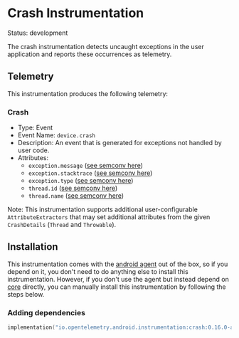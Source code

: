 
# Crash Instrumentation

Status: development

The crash instrumentation detects uncaught exceptions in the user
application and reports these occurrences as telemetry.

## Telemetry

This instrumentation produces the following telemetry:

### Crash

* Type: Event
* Event Name: `device.crash`
* Description: An event that is generated for exceptions not handled by user code.
* Attributes:
    * `exception.message` ([see semconv here](https://github.com/open-telemetry/semantic-conventions/blob/727700406f9e6cc3f4e4680a81c4c28f2eb71569/docs/attributes-registry/exception.md#exception-message))
    * `exception.stacktrace` ([see semconv here](https://github.com/open-telemetry/semantic-conventions/blob/727700406f9e6cc3f4e4680a81c4c28f2eb71569/docs/attributes-registry/exception.md#exception-stacktrace))
    * `exception.type` ([see semconv here](https://github.com/open-telemetry/semantic-conventions/blob/727700406f9e6cc3f4e4680a81c4c28f2eb71569/docs/attributes-registry/exception.md#exception-type))
    * `thread.id` ([see semconv here](https://github.com/open-telemetry/semantic-conventions/blob/727700406f9e6cc3f4e4680a81c4c28f2eb71569/docs/attributes-registry/thread.md#thread-id))
    * `thread.name` ([see semconv here](https://github.com/open-telemetry/semantic-conventions/blob/727700406f9e6cc3f4e4680a81c4c28f2eb71569/docs/attributes-registry/thread.md#thread-name))

Note: This instrumentation supports additional user-configurable `AttributeExtractors` that
may set additional attributes from the given `CrashDetails` (`Thread` and `Throwable`).

## Installation

This instrumentation comes with the [android agent](../../android-agent) out of the box, so
if you depend on it, you don't need to do anything else to install this instrumentation.
However, if you don't use the agent but instead depend on [core](../../core) directly, you can
manually install this instrumentation by following the steps below.

### Adding dependencies

```kotlin
implementation("io.opentelemetry.android.instrumentation:crash:0.16.0-alpha")
```
